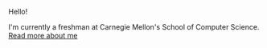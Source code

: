 Hello!

I'm currently a freshman at Carnegie Mellon's School of Computer Science. [Read more about me](about.md)
